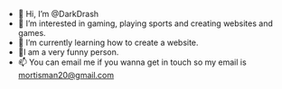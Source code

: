 - 👋 Hi, I’m @DarkDrash
- 👀 I’m interested in gaming, playing sports and creating websites and games.
- 🌱 I’m currently learning how to create a website.
- 💞I am a very funny person.
- 📫 You can email me if you wanna get in touch so my email is mortisman20@gmail.com

<!---
DarkDrash/DarkDrash is a ✨ special ✨ repository because its `README.md` (this file) appears on your GitHub profile.
You can click the Preview link to take a look at your changes.
--->
